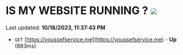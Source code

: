 # IS MY WEBSITE RUNNING ? [![](https://img.shields.io/static/v1?label=Sponsor&message=%E2%9D%A4&logo=GitHub&color=%23fe8e86)](https://github.com/sponsors/<username>)

Last updated: **10/18/2023, 11:37:43 PM**

- `GET` [https://youssefservice.me](https://youssefservice.me) - **Up** (883ms)
